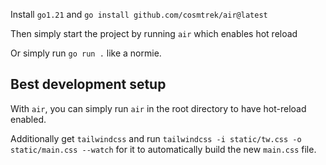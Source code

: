 Install `go1.21` and `go install github.com/cosmtrek/air@latest`

Then simply start the project by running `air` which enables hot reload

Or simply run `go run .` like a normie.

## Best development setup

With `air`, you can simply run `air` in the root directory to have hot-reload enabled.

Additionally get `tailwindcss` and run `tailwindcss -i static/tw.css -o static/main.css --watch` for it to automatically build the new `main.css` file.
